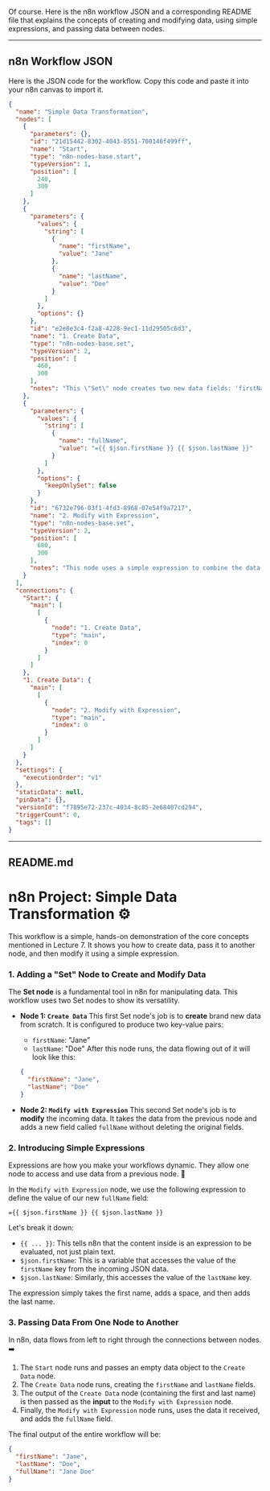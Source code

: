 Of course. Here is the n8n workflow JSON and a corresponding README file that explains the concepts of creating and modifying data, using simple expressions, and passing data between nodes.

-----

## n8n Workflow JSON

Here is the JSON code for the workflow. Copy this code and paste it into your n8n canvas to import it.

```json
{
  "name": "Simple Data Transformation",
  "nodes": [
    {
      "parameters": {},
      "id": "21d15442-8302-4043-8551-700146f499ff",
      "name": "Start",
      "type": "n8n-nodes-base.start",
      "typeVersion": 1,
      "position": [
        240,
        300
      ]
    },
    {
      "parameters": {
        "values": {
          "string": [
            {
              "name": "firstName",
              "value": "Jane"
            },
            {
              "name": "lastName",
              "value": "Doe"
            }
          ]
        },
        "options": {}
      },
      "id": "e2e8e3c4-f2a8-4228-9ec1-11d29505c6d3",
      "name": "1. Create Data",
      "type": "n8n-nodes-base.set",
      "typeVersion": 2,
      "position": [
        460,
        300
      ],
      "notes": "This \"Set\" node creates two new data fields: 'firstName' and 'lastName'."
    },
    {
      "parameters": {
        "values": {
          "string": [
            {
              "name": "fullName",
              "value": "={{ $json.firstName }} {{ $json.lastName }}"
            }
          ]
        },
        "options": {
          "keepOnlySet": false
        }
      },
      "id": "6732e796-03f1-4fd3-8968-07e54f9a7217",
      "name": "2. Modify with Expression",
      "type": "n8n-nodes-base.set",
      "typeVersion": 2,
      "position": [
        680,
        300
      ],
      "notes": "This node uses a simple expression to combine the data from the previous node into a new 'fullName' field."
    }
  ],
  "connections": {
    "Start": {
      "main": [
        [
          {
            "node": "1. Create Data",
            "type": "main",
            "index": 0
          }
        ]
      ]
    },
    "1. Create Data": {
      "main": [
        [
          {
            "node": "2. Modify with Expression",
            "type": "main",
            "index": 0
          }
        ]
      ]
    }
  },
  "settings": {
    "executionOrder": "v1"
  },
  "staticData": null,
  "pinData": {},
  "versionId": "f7895e72-237c-4034-8c85-2e68407cd294",
  "triggerCount": 0,
  "tags": []
}
```

-----

## README.md

# n8n Project: Simple Data Transformation ⚙️

This workflow is a simple, hands-on demonstration of the core concepts mentioned in Lecture 7. It shows you how to create data, pass it to another node, and then modify it using a simple expression.

### 1\. Adding a "Set" Node to Create and Modify Data

The **Set node** is a fundamental tool in n8n for manipulating data. This workflow uses two Set nodes to show its versatility.

  * **Node 1: `Create Data`**
    This first Set node's job is to **create** brand new data from scratch. It is configured to produce two key-value pairs:

      * `firstName`: "Jane"
      * `lastName`: "Doe"
        After this node runs, the data flowing out of it will look like this:

    <!-- end list -->

    ```json
    {
      "firstName": "Jane",
      "lastName": "Doe"
    }
    ```

  * **Node 2: `Modify with Expression`**
    This second Set node's job is to **modify** the incoming data. It takes the data from the previous node and adds a new field called `fullName` without deleting the original fields.

### 2\. Introducing Simple Expressions

Expressions are how you make your workflows dynamic. They allow one node to access and use data from a previous node. 🧠

In the `Modify with Expression` node, we use the following expression to define the value of our new `fullName` field:

`={{ $json.firstName }} {{ $json.lastName }}`

Let's break it down:

  * `{{ ... }}`: This tells n8n that the content inside is an expression to be evaluated, not just plain text.
  * `$json.firstName`: This is a variable that accesses the value of the `firstName` key from the incoming JSON data.
  * `$json.lastName`: Similarly, this accesses the value of the `lastName` key.

The expression simply takes the first name, adds a space, and then adds the last name.

### 3\. Passing Data From One Node to Another

In n8n, data flows from left to right through the connections between nodes. ➡️

1.  The `Start` node runs and passes an empty data object to the `Create Data` node.
2.  The `Create Data` node runs, creating the `firstName` and `lastName` fields.
3.  The output of the `Create Data` node (containing the first and last name) is then passed as the **input** to the `Modify with Expression` node.
4.  Finally, the `Modify with Expression` node runs, uses the data it received, and adds the `fullName` field.

The final output of the entire workflow will be:

```json
{
  "firstName": "Jane",
  "lastName": "Doe",
  "fullName": "Jane Doe"
}
```